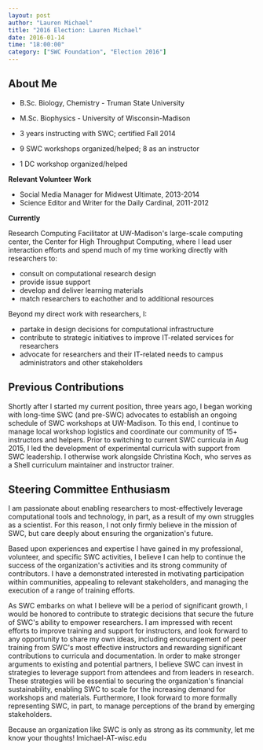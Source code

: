 ```yaml
---
layout: post
author: "Lauren Michael"
title: "2016 Election: Lauren Michael"
date: 2016-01-14
time: "18:00:00"
category: ["SWC Foundation", "Election 2016"]
---
```

## About Me
- B.Sc. Biology, Chemistry - Truman State University
- M.Sc. Biophysics - University of Wisconsin-Madison

- 3 years instructing with SWC; certified Fall 2014
- 9 SWC workshops organized/helped; 8 as an instructor
- 1 DC workshop organized/helped

**Relevant Volunteer Work**
- Social Media Manager for Midwest Ultimate, 2013-2014
- Science Editor and Writer for the Daily Cardinal, 2011-2012

**Currently**

Research Computing Facilitator at UW-Madison's large-scale computing center, 
the Center for High Throughput Computing, where I lead user interaction efforts
 and spend much of my time working directly with researchers to:
- consult on computational research design
- provide issue support
- develop and deliver learning materials
- match researchers to eachother and to additional resources 

Beyond my direct work with researchers, I:
- partake in design decisions for computational infrastructure
- contribute to strategic initiatives to improve IT-related services for researchers 
- advocate for researchers and their IT-related needs to campus administrators and other stakeholders

## Previous Contributions

Shortly after I started my current position, three years ago, I
 began working with long-time SWC (and pre-SWC) advocates to
 establish an ongoing schedule of SWC workshops at UW-Madison. To
 this end, I continue to manage local workshop logistics and coordinate
 our community of 15+ instructors and helpers. Prior to switching
 to current SWC curricula in Aug 2015, I led the development
 of experimental curricula with support from SWC leadership.
 I otherwise work alongside Christina Koch, who serves as
 a Shell curriculum maintainer and instructor trainer.

## Steering Committee Enthusiasm

I am passionate about enabling researchers to most-effectively leverage
 computational tools and technology, in part, as a result of my own
 struggles as a scientist. For this reason, I not only firmly believe in
 the mission of SWC, but care deeply about ensuring the
 organization's future.

Based upon experiences and expertise I have gained in my professional,
 volunteer, and specific SWC activities,
 I believe I can help to continue the success of the organization's
 activities and its strong community of contributors. I have a demonstrated
 interested in motivating participation within communities, appealing
 to relevant stakeholders, and managing the execution of a range
 of training efforts.

As SWC embarks on what I believe will be a period of significant
 growth, I would be honored to contribute to strategic decisions that secure
 the future of SWC's ability to empower researchers. I am
 impressed with recent efforts to improve training and support for instructors,
 and look forward to any opportunity to share my own ideas, including
 encouragement of peer training from SWC's
 most effective instructors and rewarding significant contributions
 to curricula and documentation. In order to make stronger arguments to
 existing and potential partners, I believe SWC
 can invest in strategies to leverage support from attendees and from leaders
 in research. These strategies will be essential to
 securing the organization's financial sustainability, enabling SWC
 to scale for the increasing demand for workshops and materials.
 Furthermore, I look forward to more formally representing SWC, in part,
 to manage perceptions of the brand by emerging stakeholders.

Because an organization like SWC is only as strong as its community,
 let me know your thoughts! lmichael-AT-wisc.edu
